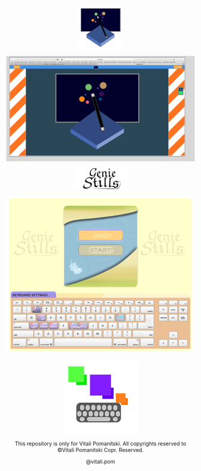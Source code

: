 

<p align="center"><img src="https://raw.githubusercontent.com/VitaliPom/geniestills/master/Untitled-2%20copy.png" alt="logo2.com" ></p>

<p align="center"><img src="https://raw.githubusercontent.com/VitaliPom/geniestills/master/Screen%20Shot%202018-11-17%20at%202.11.04.png" alt="facebookapp.com" > </p>

<p align="center">
<img src="https://raw.githubusercontent.com/VitaliPom/geniestills/master/geniestills-logo.png" alt="logo.com"> </p>

<p align="center"><img src="https://raw.githubusercontent.com/VitaliPom/geniestills/master/GSPMenu4.2.png" alt="facebookapp.com" ></p>

<p align="center"><img src="https://raw.githubusercontent.com/VitaliPom/geniestills/master/EffectedKeyboard_200_200.png" alt="myandrooidapp(EffectedKeyboard).com" ></p>


<p align="center">This repository is only for Vitali Pomanitski. All copyrights reserved to ©Vitali Pomanitski Copr. Reserved.</p> 
<p align="center"> @vitali.pom </p>


